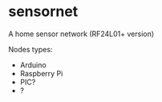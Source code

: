 sensornet
=========

A home sensor network (RF24L01+ version)

Nodes types:

* Arduino
* Raspberry Pi
* PIC?
* ?
